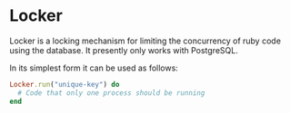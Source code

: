 # Locker

Locker is a locking mechanism for limiting the concurrency of ruby code using the database. It presently only works with PostgreSQL.

In its simplest form it can be used as follows:


```ruby
Locker.run("unique-key") do
  # Code that only one process should be running
end
```
